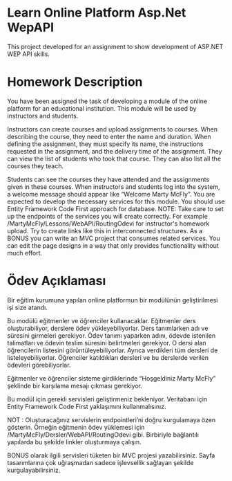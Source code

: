 # Learn Online Platform Asp.Net WepAPI
This project developed for an assignment to show development of ASP.NET WEP API skills.

# Homework Description

You have been assigned the task of developing a module of the online platform for an educational institution. 
This module will be used by instructors and students.

Instructors can create courses and upload assignments to courses. 
When describing the course, they need to enter the name and duration. 
When defining the assignment, they must specify its name, the instructions requested in the assignment, and the delivery time of the assignment. 
They can view the list of students who took that course. 
They can also list all the courses they teach. 

Students can see the courses they have attended and the assignments given in these courses.
When instructors and students log into the system, a welcome message should appear like “Welcome Marty McFly”.
You are expected to develop the necessary services for this module. You should use Entity Framework Code First approach for database.
NOTE: Take care to set up the endpoints of the services you will create correctly. For example /MartyMcFly/Lessons/WebAPI/RoutingOdevi for instructor's homework upload. Try to create links like this in interconnected structures.
As a BONUS you can write an MVC project that consumes related services. You can edit the page designs in a way that only provides functionality without much effort.

# Ödev Açıklaması

Bir eğitim kurumuna yapılan online platformun bir modülünün geliştirilmesi işi size atandı.

Bu modülü eğitmenler ve öğrenciler kullanacaklar.
Eğitmenler ders oluşturabiliyor, derslere ödev yükleyebiliyorlar. 
Ders tanımlarken adı ve süresini girmeleri gerekiyor. Ödev tanımı yaparken adını, ödevde istenilen talimatları ve ödevin teslim süresini belirtmeleri gerekiyor. 
O dersi alan öğrencilerin listesini görüntüleyebiliyorlar. Ayrıca verdikleri tüm dersleri de listeleyebiliyorlar. Öğrenciler katıldıkları dersleri ve bu derslerde verilen ödevleri görebiliyorlar.

Eğitmenler ve öğrenciler sisteme girdiklerinde “Hoşgeldiniz Marty McFly” şeklinde bir karşılama mesajı çıkması gerekiyor.


Bu modül için gerekli servisleri geliştirmeniz bekleniyor. Veritabanı için Entity Framework Code First yaklaşımını kullanmalısınız.

NOT : Oluşturacağınız servislerin endpointleri’ni doğru kurgulamaya özen gösterin. Örneğin eğitmenin ödev yüklemesi için /MartyMcFly/Dersler/WebAPI/RoutingOdevi gibi. Birbiriyle bağlantılı yapılarda bu şekilde linkler oluşturmaya çalışın.

BONUS olarak ilgili servisleri tüketen bir MVC projesi yazabilirsiniz. Sayfa tasarımlarına çok uğraşmadan sadece işlevsellik sağlayan şekilde kurgulayabilirsiniz.
